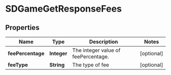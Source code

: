 # SDGameGetResponseFees

## Properties
Name | Type | Description | Notes
------------ | ------------- | ------------- | -------------
**feePercentage** | **Integer** | The integer value of feePercentage.  |  [optional]
**feeType** | **String** | The type of fee |  [optional]
